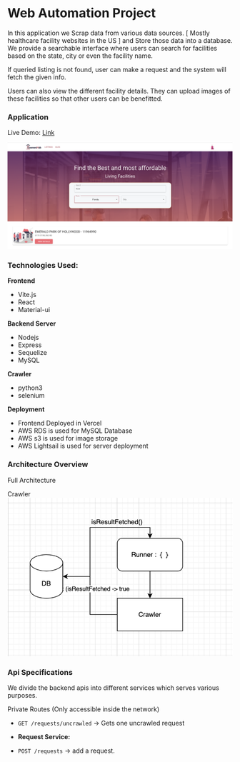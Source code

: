 # Web Automation Project

In this application we Scrap data from various data sources. [ Mostly healthcare facility websites in the US ] and Store those data into a database. We provide a searchable interface where users can search for facilities based on the state, city or even the facility name.

If queried listing is not found, user can make a request and the system will fetch the given info.

Users can also view the different facility details. They can upload images of these facilities so that other users can be benefitted.

### Application

Live Demo: [Link](https://react-mui-search.vercel.app/)

![Crawler](documentation/diagrams/web-page-1.png?raw=true 'Crawler Architecture')

### Technologies Used:

**Frontend**

- Vite.js
- React
- Material-ui

**Backend Server**

- Nodejs
- Express
- Sequelize
- MySQL

**Crawler**

- python3
- selenium

**Deployment**

- Frontend Deployed in Vercel
- AWS RDS is used for MySQL Database
- AWS s3 is used for image storage
- AWS Lightsail is used for server deployment

### Architecture Overview

Full Architecture

Crawler
![Crawler](documentation/diagrams/crawler.png?raw=true 'Crawler Architecture')

### Api Specifications

We divide the backend apis into different services which serves various purposes.

Private Routes (Only accessible inside the network)

- `GET /requests/uncrawled` -> Gets one uncrawled request
- **Request Service:**

- `POST /requests` -> add a request.
